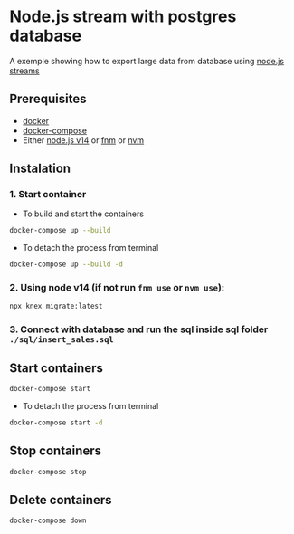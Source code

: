 # Node.js stream with postgres database

A exemple showing how to export large data from database using [node.js streams](https://nodejs.org/api/stream.html)

## Prerequisites

- [docker](https://docs.docker.com/get-docker/)
- [docker-compose](https://docs.docker.com/compose/install/)
- Either [node.js v14](https://nodejs.org/en/) or [fnm](https://github.com/Schniz/fnm) or [nvm](https://github.com/nvm-sh/nvm)

## Instalation

### 1. Start container

- To build and start the containers

```bash
docker-compose up --build
```

- To detach the process from terminal

```bash
docker-compose up --build -d
```

### 2. Using node v14 (if not run `fnm use` or `nvm use`):

```bash
npx knex migrate:latest
```

### 3. Connect with database and run the sql inside sql folder `./sql/insert_sales.sql`

## Start containers

```bash
docker-compose start
```

- To detach the process from terminal

```bash
docker-compose start -d
```

## Stop containers

```bash
docker-compose stop
```

## Delete containers

```bash
docker-compose down
```
